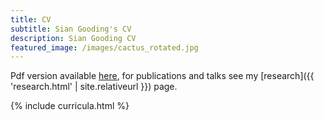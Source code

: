 ```yaml
---
title: CV
subtitle: Sian Gooding's CV
description: Sian Gooding CV
featured_image: /images/cactus_rotated.jpg
---
```


Pdf version available <a href="https://drive.google.com/file/d/16RQc54plzu0Gs7eNf0fybOBZrN2TnLcK/view?usp=sharing">here</a>, for publications and talks see my [research]({{ 'research.html' | site.relativeurl }}) page.

{% include curricula.html %}